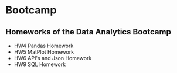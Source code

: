 # Bootcamp

## Homeworks of the Data Analytics Bootcamp

* HW4
Pandas Homework
* HW5
MatPlot Homework
* HW6 
API's and Json Homework
* HW9 
SQL Homework
